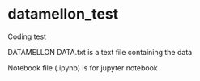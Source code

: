 # datamellon_test
Coding test

DATAMELLON DATA.txt is a text file containing the data

Notebook file (.ipynb) is for jupyter notebook

